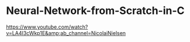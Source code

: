 # Neural-Network-from-Scratch-in-C
https://www.youtube.com/watch?v=LA4I3cWkp1E&amp;ab_channel=NicolaiNielsen

